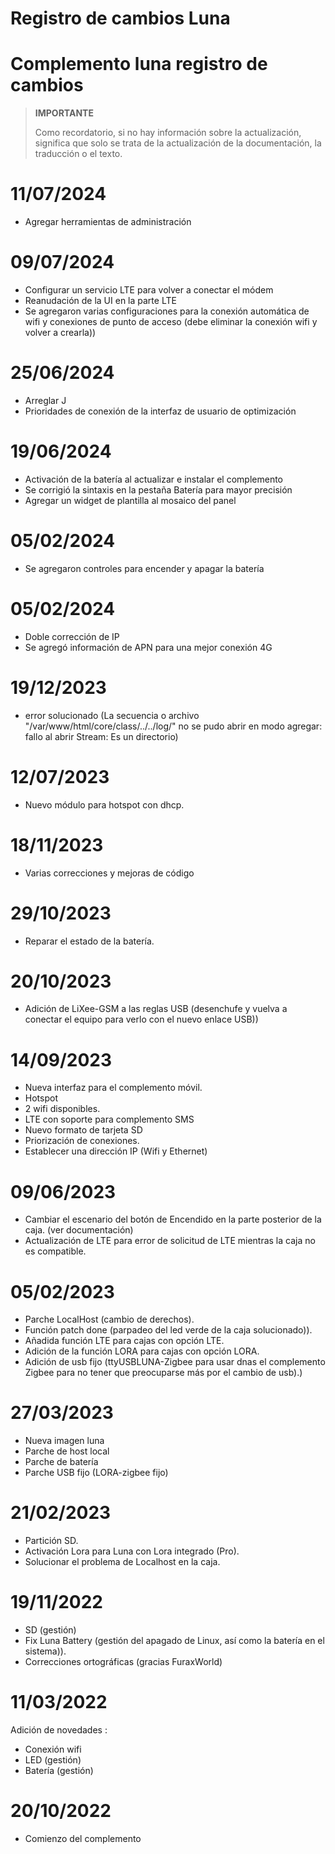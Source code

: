 # Registro de cambios Luna

# Complemento luna registro de cambios

>**IMPORTANTE**
>
>Como recordatorio, si no hay información sobre la actualización, significa que solo se trata de la actualización de la documentación, la traducción o el texto.


# 11/07/2024

- Agregar herramientas de administración

# 09/07/2024

- Configurar un servicio LTE para volver a conectar el módem
- Reanudación de la UI en la parte LTE
- Se agregaron varias configuraciones para la conexión automática de wifi y conexiones de punto de acceso (debe eliminar la conexión wifi y volver a crearla))

# 25/06/2024

- Arreglar J
- Prioridades de conexión de la interfaz de usuario de optimización


# 19/06/2024

- Activación de la batería al actualizar e instalar el complemento
- Se corrigió la sintaxis en la pestaña Batería para mayor precisión
- Agregar un widget de plantilla al mosaico del panel

# 05/02/2024

- Se agregaron controles para encender y apagar la batería

# 05/02/2024

- Doble corrección de IP
- Se agregó información de APN para una mejor conexión 4G

# 19/12/2023

- error solucionado (La secuencia o archivo "/var/www/html/core/class/../../log/" no se pudo abrir en modo agregar: fallo al abrir Stream: Es un directorio)

# 12/07/2023

- Nuevo módulo para hotspot con dhcp.


# 18/11/2023

- Varias correcciones y mejoras de código

# 29/10/2023

- Reparar el estado de la batería.

# 20/10/2023

- Adición de LiXee-GSM a las reglas USB (desenchufe y vuelva a conectar el equipo para verlo con el nuevo enlace USB))

# 14/09/2023

- Nueva interfaz para el complemento móvil.
- Hotspot
- 2 wifi disponibles.
- LTE con soporte para complemento SMS
- Nuevo formato de tarjeta SD
- Priorización de conexiones.
- Establecer una dirección IP (Wifi y Ethernet)

# 09/06/2023

- Cambiar el escenario del botón de Encendido en la parte posterior de la caja. (ver documentación)
- Actualización de LTE para error de solicitud de LTE mientras la caja no es compatible.

# 05/02/2023

- Parche LocalHost (cambio de derechos).
- Función patch done (parpadeo del led verde de la caja solucionado)).
- Añadida función LTE para cajas con opción LTE.
- Adición de la función LORA para cajas con opción LORA.
- Adición de usb fijo (ttyUSBLUNA-Zigbee para usar dnas el complemento Zigbee para no tener que preocuparse más por el cambio de usb).)

# 27/03/2023

- Nueva imagen luna
- Parche de host local
- Parche de batería
- Parche USB fijo (LORA-zigbee fijo)

# 21/02/2023

- Partición SD.
- Activación Lora para Luna con Lora integrado (Pro).
- Solucionar el problema de Localhost en la caja.

# 19/11/2022

- SD (gestión)
- Fix Luna Battery (gestión del apagado de Linux, así como la batería en el sistema)).
- Correcciones ortográficas (gracias FuraxWorld)

# 11/03/2022

Adición de novedades :

- Conexión wifi
- LED (gestión)
- Batería (gestión)

# 20/10/2022

- Comienzo del complemento
